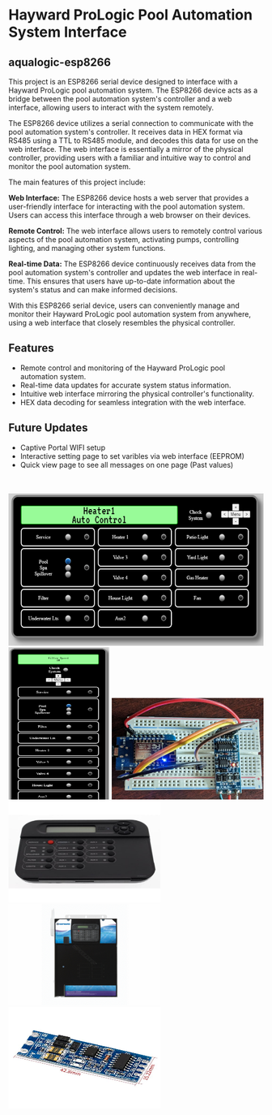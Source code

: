 # Hayward ProLogic Pool Automation System Interface 

## aqualogic-esp8266

This project is an ESP8266 serial device designed to interface with a Hayward ProLogic pool automation system. The ESP8266 device acts as a bridge between the pool automation system's controller and a web interface, allowing users to interact with the system remotely.

The ESP8266 device utilizes a serial connection to communicate with the pool automation system's controller. It receives data in HEX format via RS485 using a TTL to RS485 module, and decodes this data for use on the web interface. The web interface is essentially a mirror of the physical controller, providing users with a familiar and intuitive way to control and monitor the pool automation system.

The main features of this project include:

<b>Web Interface:</b> The ESP8266 device hosts a web server that provides a user-friendly interface for interacting with the pool automation system. Users can access this interface through a web browser on their devices.

<b>Remote Control:</b> The web interface allows users to remotely control various aspects of the pool automation system, activating pumps, controlling lighting, and managing other system functions.

<b>Real-time Data:</b> The ESP8266 device continuously receives data from the pool automation system's controller and updates the web interface in real-time. This ensures that users have up-to-date information about the system's status and can make informed decisions.

With this ESP8266 serial device, users can conveniently manage and monitor their Hayward ProLogic pool automation system from anywhere, using a web interface that closely resembles the physical controller.

## Features

- Remote control and monitoring of the Hayward ProLogic pool automation system.
- Real-time data updates for accurate system status information.
- Intuitive web interface mirroring the physical controller's functionality.
- HEX data decoding for seamless integration with the web interface.

## Future Updates

- Captive Portal WIFI setup
- Interactive setting page to set varibles via web interface (EEPROM)
- Quick view page to see all messages on one page (Past values)

<br />
<br />
<img src="images/desktop.png" alt="Image Description" height="300">
<img src="images/phone.PNG" alt="Image Description" width="200" height="300">
<img src="images/hardware.jpg" alt="Image Description" width="300" height="200">
<img src="images/display.jpg" alt="Image Description" width="300" height="200">
<img src="images/prologic.jpg" alt="Image Description" width="300" height="200">
<img src="images/RS485_module.jpg" alt="Image Description" width="300" height="200">
